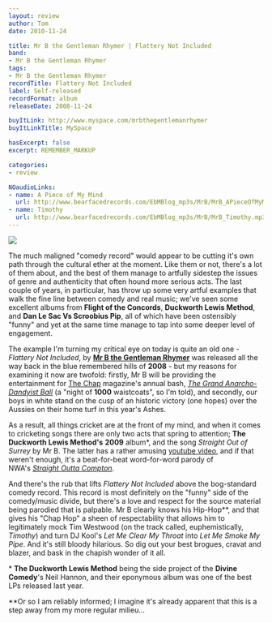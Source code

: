 ```yaml
---
layout: review
author: Tom
date: 2010-11-24

title: Mr B the Gentleman Rhymer | Flattery Not Included
band:
- Mr B the Gentleman Rhymer
tags:
- Mr B the Gentleman Rhymer
recordTitle: Flattery Not Included
label: Self-released
recordFormat: album
releaseDate: 2008-11-24

buyItLink: http://www.myspace.com/mrbthegentlemanrhymer
buyItLinkTitle: MySpace

hasExcerpt: false
excerpt: REMEMBER_MARKUP

categories:
- review

NOaudioLinks:
- name: A Piece of My Mind
  url: http://www.bearfacedrecords.com/EbMBlog_mp3s/MrB/MrB_APieceOfMyMind.mp3
- name: Timothy
  url: http://www.bearfacedrecords.com/EbMBlog_mp3s/MrB/MrB_Timothy.mp3
---
```


![](http://eatenbymonsters.files.wordpress.com/2010/11/mrbthegentlemanrhymer.jpg?w=300)

The much maligned "comedy record" would appear to be cutting it's own path through the cultural ether at the moment. Like them or not, there's a lot of them about, and the best of them manage to artfully sidestep the issues of genre and authenticity that often hound more serious acts. The last couple of years, in particular, has throw up some very artful examples that walk the fine line between comedy and real music; we've seen some excellent albums from **Flight of the Concords**, **Duckworth Lewis Method**, and **Dan Le Sac Vs Scroobius Pip**, all of which have been ostensibly "funny" and yet at the same time manage to tap into some deeper level of engagement.

The example I'm turning my critical eye on today is quite an old one - _Flattery Not Included_, by [**Mr B the Gentleman Rhymer**](http://www.myspace.com/mrbthegentlemanrhymer) was released all the way back in the blue remembered hills of **2008** - but my reasons for examining it now are twofold: firstly, Mr B will be providing the entertainment for [The Chap](http://www.thechap.net/) magazine's annual bash, _[The Grand Anarcho-Dandyist Ball](http://www.nightof1000waistcoats.com/)_ (a "night of **1000** waistcoats", so I'm told), and secondly, our boys in white stand on the cusp of an historic victory (one hopes) over the Aussies on their home turf in this year's Ashes.

As a result, all things cricket are at the front of my mind, and when it comes to cricketing songs there are only two acts that spring to attention; **The Duckworth Lewis Method's** **2009** album\*, and the song _Straight Out of Surrey_ by Mr B. The latter has a rather amusing [youtube video](http://www.youtube.com/watch?v=Bj7J7vXCf5w), and if that weren't enough, it's a beat-for-beat word-for-word parody of NWA's _[Straight Outta Compton](http://www.youtube.com/watch?v=TMZi25Pq3T8)_.

And there's the rub that lifts _Flattery Not Included_ above the bog-standard comedy record. This record is most definitely on the "funny" side of the comedy/music divide, but there's a love and respect for the source material being parodied that is palpable. Mr B clearly knows his Hip-Hop\*\*, and that gives his "Chap Hop" a sheen of respectability that allows him to legitimately mock Tim Westwood (on the track called, euphemistically, _Timothy_) and turn DJ Kool's _Let Me Clear My Throat_ into _Let Me Smoke My Pipe_. And it's still bloody hilarious. So dig out your best brogues, cravat and blazer, and bask in the chapish wonder of it all.

\* **The Duckworth Lewis Method** being the side project of the **Divine Comedy**'s Neil Hannon, and their eponymous album was one of the best LPs released last year.

\*\*Or so I am reliably informed; I imagine it's already apparent that this is a step away from my more regular milieu...
